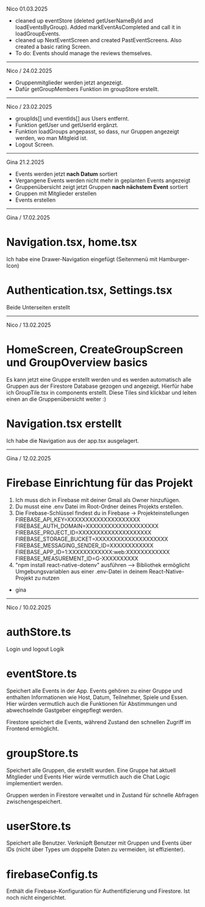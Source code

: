 Nico 01.03.2025

- cleaned up eventStore (deleted getUserNameById and loadEventsByGroup). Added markEventAsCompleted and call it in loadGroupEvents.
- cleaned up NextEventScreen and created PastEventScreens. Also created a basic rating Screen.
- To do: Events should manage the reviews themselves.

-----------------------------------------
Nico / 24.02.2025

- Gruppenmitglieder werden jetzt angezeigt.
- Dafür getGroupMembers Funktion im groupStore erstellt.

-----------------------------------------
Nico / 23.02.2025

- groupIds[] und eventIds[] aus Users entfernt.
- Funktion getUser und getUserId ergänzt.
- Funktion loadGroups angepasst, so dass, nur Gruppen angezeigt werden, wo man Mitgleid ist.
- Logout Screen.

-----------------------------------------

Gina 21.2.2025
- Events werden jetzt **nach Datum** sortiert 
- Vergangene Events werden nicht mehr in geplanten Events angezeigt
- Gruppenübersicht zeigt jetzt Gruppen **nach nächstem Event** sortiert
- Gruppen mit Mitglieder erstellen 
- Events erstellen

-----------------------------------------

Gina / 17.02.2025
# Navigation.tsx, home.tsx
Ich habe eine Drawer-Navigation eingefügt (Seitenmenü mit Hamburger-Icon) 

# Authentication.tsx, Settings.tsx
Beide Unterseiten erstellt 

-----------------------------------------
Nico / 13.02.2025
# HomeScreen, CreateGroupScreen und GroupOverview basics
Es kann jetzt eine Gruppe erstellt werden und es werden automatisch alle Gruppen aus der Firestore Database gezogen und angezeigt.
Hierfür habe ich GroupTile.tsx in components erstellt. Diese Tiles sind klickbar und leiten einen an die Gruppenübersicht weiter :)

# Navigation.tsx erstellt
Ich habe die Navigation aus der app.tsx ausgelagert.

-----------------------------------------
Gina / 12.02.2025
# Firebase Einrichtung für das Projekt
1. Ich muss dich in Firebase mit deiner Gmail als Owner hinzufügen.
2. Du musst eine .env Datei im Root-Ordner deines Projekts erstellen.
3. Die Firebase-Schlüssel findest du in Firebase → Projekteinstellungen
        FIREBASE_API_KEY=XXXXXXXXXXXXXXXXXXXX
        FIREBASE_AUTH_DOMAIN=XXXXXXXXXXXXXXXXXXXX
        FIREBASE_PROJECT_ID=XXXXXXXXXXXXXXXXXXXX
        FIREBASE_STORAGE_BUCKET=XXXXXXXXXXXXXXXXXXXX
        FIREBASE_MESSAGING_SENDER_ID=XXXXXXXXXXXX
        FIREBASE_APP_ID=1:XXXXXXXXXXXX:web:XXXXXXXXXXXX
        FIREBASE_MEASUREMENT_ID=G-XXXXXXXXXX
4. "npm install react-native-dotenv" ausführen --> Bibliothek ermöglicht Umgebungsvariablen aus einer .env-Datei in deinem React-Native-Projekt zu nutzen
- gina

-----------------------------------------
Nico / 10.02.2025
# authStore.ts
Login und logout Logik

# eventStore.ts
Speichert alle Events in der App. Events gehören zu einer Gruppe und enthalten Informationen wie Host, Datum, Teilnehmer, Spiele und Essen.
Hier würden vermutlich auch die Funktionen für Abstimmungen und abwechselnde Gastgeber eingepflegt werden.

Firestore speichert die Events, während Zustand den schnellen Zugriff im Frontend ermöglicht.
# groupStore.ts
Speichert alle Gruppen, die erstellt wurden. Eine Gruppe hat aktuell Mitglieder und Events
Hier würde vermutlich auch die Chat Logic implementiert werden.

Gruppen werden in Firestore verwaltet und in Zustand für schnelle Abfragen zwischengespeichert.
# userStore.ts
Speichert alle Benutzer. Verknüpft Benutzer mit Gruppen und Events über IDs (nicht über Types um doppelte Daten zu vermeiden, ist effizienter).

# firebaseConfig.ts
Enthält die Firebase-Konfiguration für Authentifizierung und Firestore. Ist noch nicht eingerichtet.
